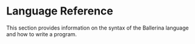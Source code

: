# Language Reference

This section provides information on the syntax of the Ballerina language and how to write a program. 

